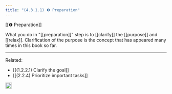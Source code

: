 ```yaml
---
title: "(4.3.1.1) ❶ Preparation"
---
```


[[❶ Preparation]]

What you do in "[[preparation]]" step is to [[clarify]] the [[purpose]] and [[relax]]. Clarification of the purpose is the concept that has appeared many times in this book so far.

---

Related:

- [[(1.2.2.1) Clarify the goal]]
- [[(2.2.4) Prioritize important tasks]]

<img src='https://scrapbox.io/api/pages/nishio-en/en/icon' alt='en.icon' height="19.5"/>